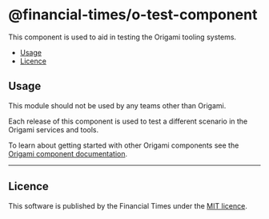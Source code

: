 # @financial-times/o-test-component

This component is used to aid in testing the Origami tooling systems.

- [Usage](#usage)
- [Licence](#licence)

## Usage

This module should not be used by any teams other than Origami.

Each release of this component is used to test a different scenario in the Origami services and tools.

To learn about getting started with other Origami components see the [Origami component documentation](https://origami.ft.com/docs/components).

----

## Licence

This software is published by the Financial Times under the [MIT licence](http://opensource.org/licenses/MIT).

